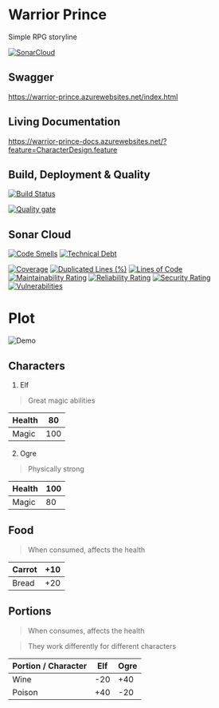 # Warrior Prince
Simple RPG storyline

[![SonarCloud](https://sonarcloud.io/images/project_badges/sonarcloud-white.svg)](https://sonarcloud.io/dashboard?id=warrior-prince)

## Swagger

https://warrior-prince.azurewebsites.net/index.html

## Living Documentation

https://warrior-prince-docs.azurewebsites.net/?feature=CharacterDesign.feature

## Build, Deployment & Quality

[![Build Status](https://dev.azure.com/SpicyKitchen/warrior-prince/_apis/build/status/warrior-prince-CI?branchName=master)](https://dev.azure.com/SpicyKitchen/warrior-prince/_build/latest?definitionId=9&branchName=master)

[![Quality gate](https://sonarcloud.io/api/project_badges/quality_gate?project=warrior-prince)](https://sonarcloud.io/dashboard?id=warrior-prince)

## Sonar Cloud

[![Code Smells](https://sonarcloud.io/api/project_badges/measure?project=warrior-prince&metric=code_smells)](https://sonarcloud.io/dashboard?id=warrior-prince)
[![Technical Debt](https://sonarcloud.io/api/project_badges/measure?project=warrior-prince&metric=sqale_index)](https://sonarcloud.io/dashboard?id=warrior-prince)

[![Coverage](https://sonarcloud.io/api/project_badges/measure?project=warrior-prince&metric=coverage)](https://sonarcloud.io/dashboard?id=warrior-prince)
[![Duplicated Lines (%)](https://sonarcloud.io/api/project_badges/measure?project=warrior-prince&metric=duplicated_lines_density)](https://sonarcloud.io/dashboard?id=warrior-prince)
[![Lines of Code](https://sonarcloud.io/api/project_badges/measure?project=warrior-prince&metric=ncloc)](https://sonarcloud.io/dashboard?id=warrior-prince)
[![Maintainability Rating](https://sonarcloud.io/api/project_badges/measure?project=warrior-prince&metric=sqale_rating)](https://sonarcloud.io/dashboard?id=warrior-prince)
[![Reliability Rating](https://sonarcloud.io/api/project_badges/measure?project=warrior-prince&metric=reliability_rating)](https://sonarcloud.io/dashboard?id=warrior-prince)
[![Security Rating](https://sonarcloud.io/api/project_badges/measure?project=warrior-prince&metric=security_rating)](https://sonarcloud.io/dashboard?id=warrior-prince)
[![Vulnerabilities](https://sonarcloud.io/api/project_badges/measure?project=warrior-prince&metric=vulnerabilities)](https://sonarcloud.io/dashboard?id=warrior-prince)

# Plot

![Demo](./assets/demo.gif)

## Characters

1. Elf

> Great magic abilities

| Health | 80  |
|--------|-----|
| Magic  | 100 |

2. Ogre

> Physically strong

| Health | 100 |
|--------|-----|
| Magic  | 80  |

## Food

> When consumed, affects the health

| Carrot | +10 |
|--------|-----|
| Bread  | +20 |

## Portions

> When consumes, affects the health

> They work differently for different characters

| Portion / Character | Elf | Ogre |
|---------------------|-----|------|
| Wine                | -20 | +40  |
| Poison              | +40 | -20  |